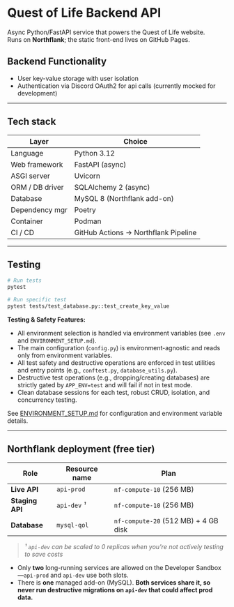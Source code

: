 # Quest of Life Backend API

Async Python/FastAPI service that powers the Quest of Life website.  
Runs on **Northflank**; the static front-end lives on GitHub Pages.

## Backend Functionality
- User key-value storage with user isolation
- Authentication via Discord OAuth2 for api calls (currently mocked for development)


---

## Tech stack

| Layer             | Choice |
| ----------------- | ------ |
| Language          | Python 3.12 |
| Web framework     | FastAPI (async) |
| ASGI server       | Uvicorn |
| ORM / DB driver   | SQLAlchemy 2 (async) |
| Database          | MySQL 8 (Northflank add-on) |
| Dependency mgr    | Poetry |
| Container         | Podman |
| CI / CD           | GitHub Actions → Northflank Pipeline |

---

## Testing

```bash
# Run tests
pytest

# Run specific test
pytest tests/test_database.py::test_create_key_value
```

**Testing & Safety Features:**
- All environment selection is handled via environment variables (see `.env` and `ENVIRONMENT_SETUP.md`).
- The main configuration (`config.py`) is environment-agnostic and reads only from environment variables.
- All test safety and destructive operations are enforced in test utilities and entry points (e.g., `conftest.py`, `database_utils.py`).
- Destructive test operations (e.g., dropping/creating databases) are strictly gated by `APP_ENV=test` and will fail if not in test mode.
- Clean database sessions for each test, robust CRUD, isolation, and concurrency testing.

See [ENVIRONMENT_SETUP.md](ENVIRONMENT_SETUP.md) for configuration and environment variable details.

---

## Northflank deployment (free tier)

| Role            | Resource name | Plan             |
| --------------- | ------------- | ---------------- |
| **Live API**    | `api-prod`    | `nf-compute-10` (256 MB) |
| **Staging API** | `api-dev` *¹* | `nf-compute-10` (256 MB) |
| **Database**    | `mysql-qol`   | `nf-compute-20` (512 MB) + 4 GB disk |

> *¹ `api-dev` can be scaled to 0 replicas when you're not actively testing to save costs*

* Only **two** long-running services are allowed on the Developer Sandbox—`api-prod` and `api-dev` use both slots.  
* There is **one** managed add-on (MySQL). **Both services share it, so never run destructive migrations on `api-dev` that could affect prod data.**
